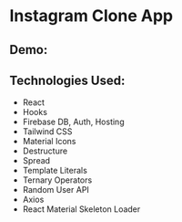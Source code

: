 # Instagram Clone App
## Demo: 

## Technologies Used:
- React
- Hooks
- Firebase DB, Auth, Hosting
- Tailwind CSS
- Material Icons
- Destructure
- Spread
- Template Literals
- Ternary Operators
- Random User API
- Axios
- React Material Skeleton Loader
